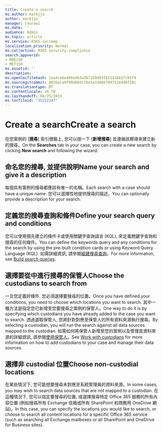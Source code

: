 ```yaml
---
title: Create a search
ms.author: markjjo
author: markjjo
manager: laurawi
ms.date: ''
audience: Admin
ms.topic: article
ms.service: O365-seccomp
localization_priority: Normal
ms.collection: M365-security-compliance
search.appverid:
- MOE150
- MET150
ms.assetid: ''
description: ''
ms.openlocfilehash: 1aa4ce6e406e4b3a3b72b9d93f651416b1fc65f9
ms.sourcegitcommit: 803baca9f99a6691fb41a3308e799752e4d8f20c
ms.translationtype: MT
ms.contentlocale: zh-TW
ms.lasthandoff: 06/25/2019
ms.locfileid: "35222247"
---
```

# <a name="create-a-search"></a><span data-ttu-id="50876-102">Create a search</span><span class="sxs-lookup"><span data-stu-id="50876-102">Create a search</span></span>

<span data-ttu-id="50876-103">在您案例的 [**搜尋**] 索引標籤上, 您可以按一下 [**新增搜尋**] 並遵循該嚮導來建立新的搜尋。</span><span class="sxs-lookup"><span data-stu-id="50876-103">On the **Searches** tab in your case, you can create a new search by clicking **New search** and following the wizard.</span></span>

## <a name="name-your-search-and-give-it-a-description"></a><span data-ttu-id="50876-104">命名您的搜尋, 並提供說明</span><span class="sxs-lookup"><span data-stu-id="50876-104">Name your search and give it a description</span></span>

<span data-ttu-id="50876-105">每個具有案例的搜尋都應該有唯一的名稱。</span><span class="sxs-lookup"><span data-stu-id="50876-105">Each search with a case should have a unique name.</span></span> <span data-ttu-id="50876-106">您可以選擇性地提供搜尋的描述。</span><span class="sxs-lookup"><span data-stu-id="50876-106">You can optionally provide a description for your search.</span></span> 

## <a name="define-your-search-query-and-conditions"></a><span data-ttu-id="50876-107">定義您的搜尋查詢和條件</span><span class="sxs-lookup"><span data-stu-id="50876-107">Define your search query and conditions</span></span>

<span data-ttu-id="50876-108">您可以使用預先建立的條件卡或使用關鍵字查詢語言 (KQL), 來定義關鍵字查詢和搜尋的任何條件。</span><span class="sxs-lookup"><span data-stu-id="50876-108">You can define the keywords query and any conditions for the search by using the pre-built condition cards or using Keyword Query Language (KQL).</span></span> <span data-ttu-id="50876-109">如需詳細資訊, 請參閱[組建搜尋查詢](building-search-queries.md)。</span><span class="sxs-lookup"><span data-stu-id="50876-109">For more information, see [Build search queries](building-search-queries.md).</span></span>

## <a name="choose-the-custodians-to-search-from"></a><span data-ttu-id="50876-110">選擇要從中進行搜尋的保管人</span><span class="sxs-lookup"><span data-stu-id="50876-110">Choose the custodians to search from</span></span>

<span data-ttu-id="50876-111">一旦您定義好條件, 您必須選擇要搜尋的位置。</span><span class="sxs-lookup"><span data-stu-id="50876-111">Once you have defined your conditions, you need to choose which locations you want to search.</span></span> <span data-ttu-id="50876-112">其中一種方法是指定您已新增至您要搜尋之案例的保管人。</span><span class="sxs-lookup"><span data-stu-id="50876-112">One way to do it is by specifying which custodians you have already added to the case you want to search.</span></span> <span data-ttu-id="50876-113">透過選取保管人, 您將針對對應至保管人的所有資料來源執行搜尋。</span><span class="sxs-lookup"><span data-stu-id="50876-113">By selecting a custodian, you will run the search against all data sources mapped to the custodian.</span></span> <span data-ttu-id="50876-114">如需如何將保管人新增至您的案例以及管理其資料來源的詳細資訊, 請參閱[使用保管人](managing-custodians.md)。</span><span class="sxs-lookup"><span data-stu-id="50876-114">See [Work with custodians](managing-custodians.md) for more information on how to add custodians to your case and manage their data sources.</span></span>

## <a name="choose-non-custodial-locations"></a><span data-ttu-id="50876-115">選擇非 custodial 位置</span><span class="sxs-lookup"><span data-stu-id="50876-115">Choose non-custodial locations</span></span>

<span data-ttu-id="50876-116">在某些情況下, 您可能想要搜尋未對應至系統管理員的資料來源。</span><span class="sxs-lookup"><span data-stu-id="50876-116">In some cases, you may wish to search data sources that are not mapped to a custodian.</span></span> <span data-ttu-id="50876-117">在這種情況下, 您可以指定要搜尋的位置, 或選擇搜尋特定 Office 365 服務的所有內容位置 (例如搜尋所有 Exchange 信箱或所有 SharePoint 和商務用 OneDrive 網站)。</span><span class="sxs-lookup"><span data-stu-id="50876-117">In this case, you can specify the locations you would like to search, or choose to search all content locations for a specific Office 365 service (such as searching all Exchange mailboxes or all SharePoint and OneDrive for Business sites).</span></span>